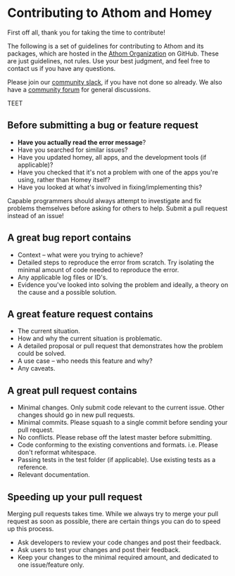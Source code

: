 # Contributing to Athom and Homey

First off all, thank you for taking the time to contribute!

The following is a set of guidelines for contributing to Athom and its packages, which are hosted in the [Athom Organization](https://github.com/athombv) on GitHub. These are just guidelines, not rules. Use your best judgment, and feel free to contact us if you have any questions.

Please join our [community slack](https://slack.athom.com), if you have not done so already.
We also have a [community forum](https://community.homey.app) for general discussions.

TEET

## Before submitting a bug or feature request

* **Have you actually read the error message**?
* Have you searched for similar issues?
* Have you updated homey, all apps, and the development tools (if applicable)?
* Have you checked that it's not a problem with one of the apps you're using, rather than Homey itself?
* Have you looked at what's involved in fixing/implementing this?
 
Capable programmers should always attempt to investigate and fix problems themselves before asking for others to help. Submit a pull request instead of an issue!

## A great bug report contains

* Context – what were you trying to achieve?
* Detailed steps to reproduce the error from scratch. Try isolating the minimal amount of code needed to reproduce the error.
* Any applicable log files or ID's.
* Evidence you've looked into solving the problem and ideally, a theory on the cause and a possible solution.

## A great feature request contains

* The current situation.
* How and why the current situation is problematic.
* A detailed proposal or pull request that demonstrates how the problem could be solved.
* A use case – who needs this feature and why?
* Any caveats.

## A great pull request contains

* Minimal changes. Only submit code relevant to the current issue. Other changes should go in new pull requests.
* Minimal commits. Please squash to a single commit before sending your pull request.
* No conflicts. Please rebase off the latest master before submitting.
* Code conforming to the existing conventions and formats. i.e. Please don't reformat whitespace.
* Passing tests in the test folder (if applicable). Use existing tests as a reference.
* Relevant documentation.

## Speeding up your pull request
Merging pull requests takes time. While we always try to merge your pull request as soon as possible, there are certain things you can do to speed up this process.

* Ask developers to review your code changes and post their feedback.
* Ask users to test your changes and post their feedback.
* Keep your changes to the minimal required amount, and dedicated to one issue/feature only.